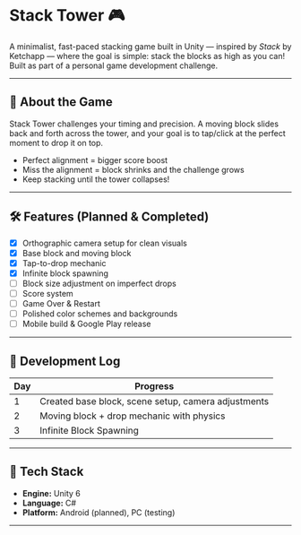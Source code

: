 # Stack Tower 🎮

A minimalist, fast-paced stacking game built in Unity — inspired by *Stack* by Ketchapp — where the goal is simple: stack the blocks as high as you can!  
Built as part of a personal game development challenge.

---

## 📌 About the Game
Stack Tower challenges your timing and precision. A moving block slides back and forth across the tower, and your goal is to tap/click at the perfect moment to drop it on top.  
- Perfect alignment = bigger score boost  
- Miss the alignment = block shrinks and the challenge grows  
- Keep stacking until the tower collapses!

---

## 🛠 Features (Planned & Completed)
- [x] Orthographic camera setup for clean visuals
- [x] Base block and moving block
- [x] Tap-to-drop mechanic
- [x] Infinite block spawning
- [ ] Block size adjustment on imperfect drops
- [ ] Score system
- [ ] Game Over & Restart
- [ ] Polished color schemes and backgrounds
- [ ] Mobile build & Google Play release

---

## 📅 Development Log
| Day | Progress |
|-----|----------|
| 1 | Created base block, scene setup, camera adjustments |
| 2 | Moving block + drop mechanic with physics |
| 3 | Infinite Block Spawning |

---

## 🚀 Tech Stack
- **Engine:** Unity 6  
- **Language:** C#  
- **Platform:** Android (planned), PC (testing)  

---
